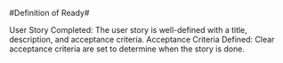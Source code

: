 #Definition of Ready#

User Story Completed: The user story is well-defined with a title, description, and acceptance criteria.
Acceptance Criteria Defined: Clear acceptance criteria are set to determine when the story is done.